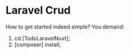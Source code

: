 # Laravel Crud 
How to get started indeed simple?
You demand: 
1) cd [TodoLaravelNuxt];
2) [composer] install;   